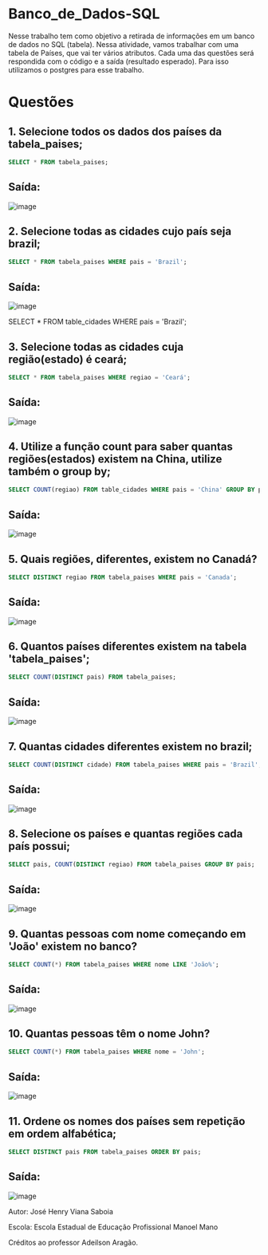 # Banco_de_Dados-SQL

Nesse trabalho tem como objetivo a retirada de informações em um banco de dados no SQL (tabela). Nessa atividade, vamos trabalhar com uma tabela de Países, que vai ter vários atributos. Cada uma das questões será respondida com o código e a saída (resultado esperado).
Para isso utilizamos o postgres para esse trabalho.

# Questões 


## 1. Selecione todos os dados dos países da tabela_paises;
```SQL
SELECT * FROM tabela_paises;
```
## Saída:
![image](https://github.com/HenryV042/Banco_de_Dados-SQL/assets/111819715/6d6e17e7-b168-4543-904b-44c08a690e88)

## 2. Selecione todas as cidades cujo país seja brazil;
```SQL
SELECT * FROM tabela_paises WHERE pais = 'Brazil';
```
## Saída:
![image](https://github.com/HenryV042/Banco_de_Dados-SQL/assets/111819715/29bfcc2f-4122-4711-818b-b30e73cd9a72)

SELECT * FROM table_cidades WHERE pais = 'Brazil';
## 3. Selecione todas as cidades cuja região(estado) é ceará;
```SQL
SELECT * FROM tabela_paises WHERE regiao = 'Ceará';
```

## Saída:
![image](https://github.com/HenryV042/Banco_de_Dados-SQL/assets/111819715/6c7dce56-7cdb-427b-ba53-4ad54d72d0aa)

## 4. Utilize a função count para saber quantas regiões(estados) existem na China, utilize também o group by;
```SQL
SELECT COUNT(regiao) FROM table_cidades WHERE pais = 'China' GROUP BY pais;
```

## Saída:
![image](https://github.com/HenryV042/Banco_de_Dados-SQL/assets/111819715/b19fc20f-1711-47a3-ba5c-f8da0a6c4e9c)

## 5. Quais regiões, diferentes, existem no Canadá?
```SQL
SELECT DISTINCT regiao FROM tabela_paises WHERE pais = 'Canada';
```

## Saída:
![image](https://github.com/HenryV042/Banco_de_Dados-SQL/assets/111819715/abe5f3a0-396f-4539-92f0-27e78732b51b)


## 6. Quantos países diferentes existem na tabela 'tabela_paises';
```SQL
SELECT COUNT(DISTINCT pais) FROM tabela_paises;
```

## Saída:
![image](https://github.com/HenryV042/Banco_de_Dados-SQL/assets/111819715/49cf5303-047e-4097-90a5-10a780109faa)

## 7. Quantas cidades diferentes existem no brazil;
```SQL
SELECT COUNT(DISTINCT cidade) FROM tabela_paises WHERE pais = 'Brazil';
```

## Saída:
![image](https://github.com/HenryV042/Banco_de_Dados-SQL/assets/111819715/45678dde-35b8-467d-91d5-3a9c35fd662a)

## 8. Selecione os países e quantas regiões cada país possui;
```SQL
SELECT pais, COUNT(DISTINCT regiao) FROM tabela_paises GROUP BY pais;
```

## Saída:
![image](https://github.com/HenryV042/Banco_de_Dados-SQL/assets/111819715/e26bf9f8-ad45-4259-a935-0e59368164c3)

## 9. Quantas pessoas com nome começando em 'João' existem no banco?
```SQL
SELECT COUNT(*) FROM tabela_paises WHERE nome LIKE 'João%';
```

## Saída:
![image](https://github.com/HenryV042/Banco_de_Dados-SQL/assets/111819715/229f974d-1044-476e-a288-fdf1e7beab72)

## 10. Quantas pessoas têm o nome John?
```SQL
SELECT COUNT(*) FROM tabela_paises WHERE nome = 'John';
```
## Saída:
![image](https://github.com/HenryV042/Banco_de_Dados-SQL/assets/111819715/4cbae27a-8a3c-46f5-9ffd-77a761b98942)

## 11. Ordene os nomes dos países sem repetição em ordem alfabética;
```SQL
SELECT DISTINCT pais FROM tabela_paises ORDER BY pais;
```

## Saída:
![image](https://github.com/HenryV042/Banco_de_Dados-SQL/assets/111819715/843fc167-f3a0-4df9-b168-54ea5e4a8b3d)


Autor: José Henry Viana Saboia 

Escola: Escola Estadual de Educação Profissional Manoel Mano

Créditos ao professor Adeilson Aragão.
